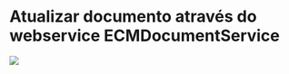 # Atualizar documento através do webservice ECMDocumentService

![](https://github.com/sergiomachadosilva/fluig-utils/blob/main/projetos/AtualizarDocumento/formulario.png)

